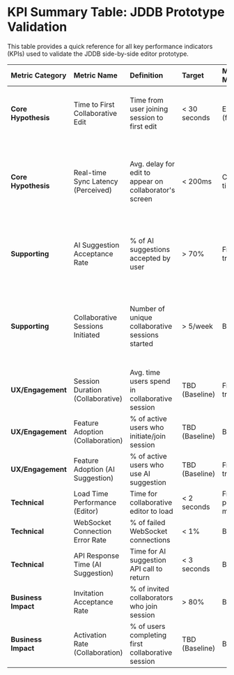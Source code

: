 # KPI Summary Table: JDDB Prototype Validation

This table provides a quick reference for all key performance indicators (KPIs) used to validate the JDDB side-by-side editor prototype.

| Metric Category | Metric Name | Definition | Target | Measurement Method | Success Criteria | Priority Level |
| :--- | :--- | :--- | :--- | :--- | :--- | :--- |
| **Core Hypothesis** | Time to First Collaborative Edit | Time from user joining session to first edit | < 30 seconds | Event logging (frontend/backend) | < 20s (Green), 20-40s (Yellow), > 40s (Red) | Tier 1 |
| **Core Hypothesis** | Real-time Sync Latency (Perceived) | Avg. delay for edit to appear on collaborator's screen | < 200ms | Client/Server timestamping | < 150ms (Green), 150-250ms (Yellow), > 250ms (Red) | Tier 1 |
| **Supporting** | AI Suggestion Acceptance Rate | % of AI suggestions accepted by user | > 70% | Frontend event tracking | > 70% (Green), 50-70% (Yellow), < 50% (Red) | Tier 2 |
| **Supporting** | Collaborative Sessions Initiated | Number of unique collaborative sessions started | > 5/week | Backend logs | > 5/week (Green), 3-5/week (Yellow), < 3/week (Red) | Tier 2 |
| **UX/Engagement** | Session Duration (Collaborative) | Avg. time users spend in collaborative session | TBD (Baseline) | Frontend event tracking | N/A | Tier 2 |
| **UX/Engagement** | Feature Adoption (Collaboration) | % of active users who initiate/join session | TBD (Baseline) | Backend logs | N/A | Tier 2 |
| **UX/Engagement** | Feature Adoption (AI Suggestion) | % of active users who use AI suggestion | TBD (Baseline) | Frontend event tracking | N/A | Tier 2 |
| **Technical** | Load Time Performance (Editor) | Time for collaborative editor to load | < 2 seconds | Frontend performance monitoring | N/A | Tier 1 |
| **Technical** | WebSocket Connection Error Rate | % of failed WebSocket connections | < 1% | Backend logs | N/A | Tier 1 |
| **Technical** | API Response Time (AI Suggestion) | Time for AI suggestion API call to return | < 3 seconds | Backend logs | N/A | Tier 1 |
| **Business Impact** | Invitation Acceptance Rate | % of invited collaborators who join session | > 80% | Backend logs | N/A | Tier 2 |
| **Business Impact** | Activation Rate (Collaboration) | % of users completing first collaborative session | TBD (Baseline) | Backend logs | N/A | Tier 2 |
